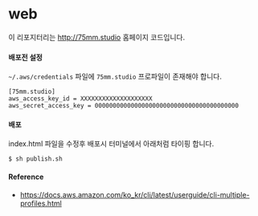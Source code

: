 # web
이 리포지터리는 http://75mm.studio 홈페이지 코드입니다.

#### 배포전 설정
`~/.aws/credentials` 파일에 `75mm.studio` 프로파일이 존재해야 합니다.
```
[75mm.studio]
aws_access_key_id = XXXXXXXXXXXXXXXXXXXX
aws_secret_access_key = 0000000000000000000000000000000000000000
```

#### 배포
index.html 파일을 수정후 배포시 터미널에서 아래처럼 타이핑 합니다.
```
$ sh publish.sh
```

#### Reference
- https://docs.aws.amazon.com/ko_kr/cli/latest/userguide/cli-multiple-profiles.html
